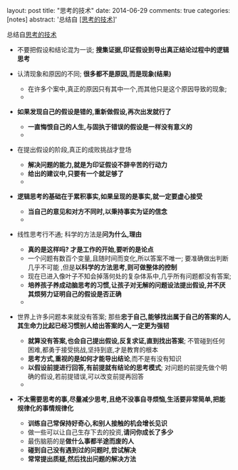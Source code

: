 layout: post
title: "思考的技术"
date: 2014-06-29
comments: true
categories: [notes]
abstract: '总结自 <a href="http://book.douban.com/subject/3138847/">[思考的技术]</a>'


总结自[思考的技术](http://book.douban.com/subject/3138847/)

* 不要把假设和结论混为一谈; **搜集证据,印证假设到导出真正结论过程中的逻辑思考**
  
* 认清现象和原因的不同; **很多都不是原因,而是现象(结果)**
  * 在许多个案中,真正的原因只有其中一个,而其他只是这个原因导致的现象;
  * 
  
* **如果发现自己的假设是错的,重新做假设,再次出发就行了**
  * **一直悔恨自己的人生,与固执于错误的假设是一样没有意义的**
  * 
  
* 在提出假设的阶段,真正的成败挑战才登场
  * **解决问题的能力,就是为印证假设不辞辛苦的行动力**
  * **给出的建议中,只要有一个就足够了**
  * 
  
* **逻辑思考的基础在于累积事实,如果呈现的是事实,就一定要虚心接受**
  * **当自己的意见和对方不同时,以秉持事实为证的信念**
  * 
  
* 线性思考行不通; 科学的方法是**问为什么,理由**
  * **真的是这样吗? 才是工作的开始,要听的是论点**
  * 一个问题有数百个变量,且随时间而变化,所以答案不唯一; 要准确做出判断
    几乎不可能 ,但是**以科学的方法思考,则可做整体的控制**
  * 现在已进入像叶子不知会掉落何处的复杂体系中,几乎所有问题都没有答案;
  * **培养孩子养成动脑思考的习惯,让孩子对无解的问题设法提出假设,并不厌其烦努力证明自己的假设是否正确**
  * 
    
*  世界上许多问题本来就没有答案; 那些**忠于自己,能够找出属于自己的答案的人,其生命力比起已经习惯别人给出答案的人,一定更为强韧**
   * **就算没有答案,也会自己提出假设,反复求证,直到找出答案**; 不管碰到任何
     困难,都勇于接受挑战,坚持到底,才是教育的根本
   * **思考方式,重视的是如何才能导出结论**,而不是有没有知识
   * **以假设前提进行回答,有前提就有结论的思考模式**; 对问题的前提先做个明
     确的假设,若前提错误,可以改变前提再回答
   *   
     
*  **不太需要思考的事,尽量减少思考,且绝不没事自寻烦恼,生活要非常简单,把能规律化的事情规律化**
   * **训练自己常保持好奇心,和别人接触的机会增长见识**
   * 做一些可以让自己生存下去的投资,**请问你成长了多少**
   * 最伤脑筋的是**做什么事都半途而废的人**
   * **碰到自己没有遇到过的问题时,尝试解决**
   * **常常提出质疑,然后找出问题的解决方法**
